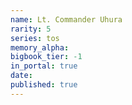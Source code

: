 ```yaml
---
name: Lt. Commander Uhura
rarity: 5
series: tos
memory_alpha:
bigbook_tier: -1
in_portal: true
date:
published: true
---
```



